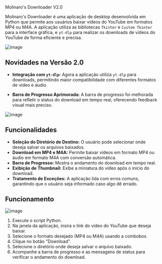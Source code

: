Molinaro's Downloader V2.0


Molinaro's Downloader é uma aplicação de desktop desenvolvida em Python que permite aos usuários baixar vídeos do YouTube em formatos MP4 ou M4A. A aplicação utiliza as bibliotecas `Tkinter` e `Custom Tkinter` para a interface gráfica, e `yt-dlp` para realizar os downloads de vídeos do YouTube de forma eficiente e precisa.

![image](https://github.com/LMolinaro01/YouTube-Downloader/assets/126402616/b309ec19-c7a9-4849-b8ae-d023219f6150)

## Novidades na Versão 2.0

- **Integração com `yt-dlp`:** Agora a aplicação utiliza `yt-dlp` para downloads, permitindo maior compatibilidade com diferentes formatos de vídeo e áudio.
<!-- - **Estimativa de Tamanho do Arquivo:** A aplicação agora exibe uma estimativa do tamanho do arquivo antes de solicitar ao usuário o diretório de salvamento. -->
- **Barra de Progresso Aprimorada:** A barra de progresso foi melhorada para refletir o status do download em tempo real, oferecendo feedback visual mais preciso.

![image](https://github.com/user-attachments/assets/60ee3c6c-9c90-4062-b9be-da63e20f875b)

## Funcionalidades

- **Seleção do Diretório de Destino:** O usuário pode selecionar onde deseja salvar os arquivos baixados.
- **Download em MP4 e M4A:** Permite baixar vídeos em formato MP4 ou áudio em formato M4A com conversão automática.
- **Barra de Progresso:** Mostra o andamento do download em tempo real.
  <!-- - **Estimativa do Tamanho do Arquivo:** Mostra uma estimativa do tamanho do arquivo antes do download começar. -->
- **Exibição de Thumbnail:** Exibe a miniatura do vídeo após o início do download.
- **Tratamento de Exceções:** A aplicação lida com erros comuns, garantindo que o usuário seja informado caso algo dê errado.

## Funcionamento

![image](https://github.com/LMolinaro01/YouTube-Downloader/assets/126402616/b4ca285d-cc43-43de-a06b-b9984d55688e)

1. Execute o script Python.
2. Na janela da aplicação, insira o link do vídeo do YouTube que deseja baixar.
3. Selecione o formato desejado (MP4 ou M4A) usando a combobox.
4. Clique no botão "Download".
5. Selecione o diretório onde deseja salvar o arquivo baixado.
6. Acompanhe a barra de progresso e as mensagens de status para verificar o andamento do download.

